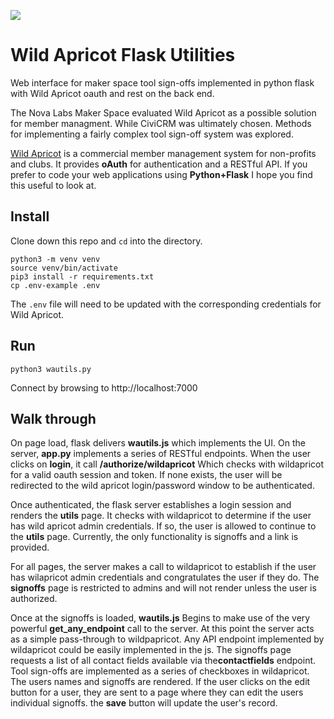 
![](wautils.gif)

# Wild Apricot Flask Utilities
Web interface for maker space tool sign-offs implemented in python flask with Wild Apricot oauth and rest on the back end.

The Nova Labs Maker Space evaluated Wild Apricot as a possible solution for member managment. While CiviCRM was ultimately chosen. Methods for implementing a fairly complex tool sign-off system was explored.

[Wild Apricot](https://www.wildapricot.com/) is a commercial member management system for non-profits and clubs. It provides **oAuth** for authentication and a RESTful API.  If you prefer to code your web applications using **Python+Flask** I hope you find this useful to look at.

## Install

Clone down this repo and `cd` into the directory.

```
python3 -m venv venv
source venv/bin/activate
pip3 install -r requirements.txt
cp .env-example .env
```

The `.env` file will need to be updated with the corresponding credentials for Wild Apricot.

## Run

```
python3 wautils.py
```

Connect by browsing to http://localhost:7000

## Walk through
On page load, flask delivers **wautils.js** which implements the UI. On the server, **app.py** implements a series of RESTful endpoints.  When the user clicks on **login**, it call **/authorize/wildapricot** Which checks with wildapricot for a valid oauth session and token. If none exists, the user will be redirected to the wild   apricot login/password window to be authenticated.

Once authenticated, the flask server establishes a login session and renders the **utils** page. It checks with wildapricot to determine if the user has wild apricot admin credentials. If so, the user is allowed to continue to the **utils** page. Currently, the only functionality is signoffs and a link is provided.

For all pages, the server makes a call to wildapricot to establish if the user has wilapricot admin credentials and congratulates the user if they do. The  **signoffs** page is restricted to admins and will not render unless the user is authorized.

Once at the signoffs is loaded, **wautils.js** Begins to make use of the very powerful **get_any_endpoint** call to the server. At this point the server acts as a simple pass-through to wildpapricot. Any API endpoint implemented by wildapricot could be  easily implemented in the js.
The signoffs page requests a list of all contact fields available via the**contactfields** endpoint.  Tool sign-offs are implemented as a series of checkboxes in wildapricot. The users names and signoffs are rendered. If the user clicks on the edit button for  a user, they are sent to a page where they can edit the users individual signoffs. the **save** button will update the user's record.



